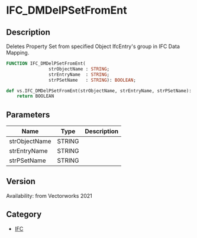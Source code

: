 # IFC_DMDelPSetFromEnt

## Description
Deletes Property Set from specified Object IfcEntry's group in IFC Data Mapping.

```pascal
FUNCTION IFC_DMDelPSetFromEnt(
				strObjectName : STRING;
				strEntryName  : STRING;
				strPSetName   : STRING): BOOLEAN;
```

```python
def vs.IFC_DMDelPSetFromEnt(strObjectName, strEntryName, strPSetName):
    return BOOLEAN
```

## Parameters
|Name|Type|Description|
|---|---|---|
|strObjectName|STRING|   |
|strEntryName|STRING|   |
|strPSetName|STRING|   |

## Version
Availability: from Vectorworks 2021

## Category
* [IFC](../Categories/IFC.md)
